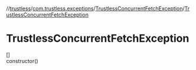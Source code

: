 //[trustless](../../../index.md)/[com.trustless.exceptions](../index.md)/[TrustlessConcurrentFetchException](index.md)/[TrustlessConcurrentFetchException](-trustless-concurrent-fetch-exception.md)

# TrustlessConcurrentFetchException

[]\
constructor()
